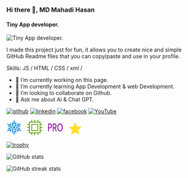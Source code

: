 ### Hi there 👋, MD Mahadi Hasan
#### Tiny App developer.
![Tiny App developer.](https://scontent.fdac146-1.fna.fbcdn.net/v/t39.30808-6/427457442_122138248850085057_7904025995100697164_n.png?stp=dst-png_s960x960&_nc_cat=100&ccb=1-7&_nc_sid=783fdb&_nc_ohc=O4hg2mqMo9wAX-ZJXEG&_nc_ht=scontent.fdac146-1.fna&oh=00_AfDAuWqJRw6cMm3zmRBPPCSJC1vhsq-YlcFX2ltfDvQ_ww&oe=65CE2F78)

I made this project just for fun, it allows you to create nice and simple GitHub Readme files that you can copy/paste and use in your profile.

Skills: JS / HTML / CSS / xml /

- 🔭 I’m currently working on this page. 
- 🌱 I’m currently learning App Development & web Development. 
- 👯 I’m looking to collaborate on Github. 
- 💬 Ask me about Ai & Chat GPT. 


[<img src='https://cdn.jsdelivr.net/npm/simple-icons@3.0.1/icons/github.svg' alt='github' height='40'>](https://github.com/mahadihasandevelopergithub)  [<img src='https://cdn.jsdelivr.net/npm/simple-icons@3.0.1/icons/linkedin.svg' alt='linkedin' height='40'>](https://www.linkedin.com/in/https://www.linkedin.com/in/mahadi-hasan-145568220//)  [<img src='https://cdn.jsdelivr.net/npm/simple-icons@3.0.1/icons/facebook.svg' alt='facebook' height='40'>](https://www.facebook.com/https://www.facebook.com/profile.php?id=100082739615215)  [<img src='https://cdn.jsdelivr.net/npm/simple-icons@3.0.1/icons/youtube.svg' alt='YouTube' height='40'>](https://www.youtube.com/channel/https://www.youtube.com/channel/UCr8UM7lj01QYeKKkbp-OhCg)  

<a href='https://archiveprogram.github.com/'><img src='https://raw.githubusercontent.com/acervenky/animated-github-badges/master/assets/acbadge.gif' width='40' height='40'></a> <a href='https://docs.github.com/en/developers'><img src='https://raw.githubusercontent.com/acervenky/animated-github-badges/master/assets/devbadge.gif' width='40' height='40'></a> <a href='https://github.com/pricing'><img src='https://raw.githubusercontent.com/acervenky/animated-github-badges/master/assets/pro.gif' width='40' height='40'></a> <a href='https://stars.github.com/'><img src='https://raw.githubusercontent.com/acervenky/animated-github-badges/master/assets/starbadge.gif' width='35' height='35'></a> 

[![trophy](https://github-profile-trophy.vercel.app/?username=mahadihasandevelopergithub)](https://github.com/ryo-ma/github-profile-trophy)

![GitHub stats](https://github-readme-stats.vercel.app/api?username=mahadihasandevelopergithub&show_icons=true)  

![GitHub streak stats](https://streak-stats.demolab.com/?user=mahadihasandevelopergithub)  

